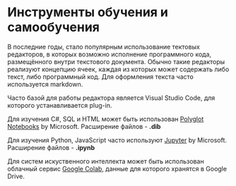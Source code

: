 # Инструменты обучения и самообучения

В последние годы, стало популярным использование тектовых редакторов, в которых возможно исполнение программного кода, размещённого внутри текстового документа. Обычно такие редакторы реализуют концепцию ячеек, каждая из которых может содержать либо текст, либо программный код. Для оформления текста часто используется markdown.

Часто базой для работы редактора является Visual Studio Code, для которого устанавливается plug-in.

Для изучения C\#, SQL и HTML может быть использован [Polyglot Notebooks](https://marketplace.visualstudio.com/items?itemName=ms-dotnettools.dotnet-interactive-vscode) by Microsoft. Расширение файлов - **.dib**

Для изучения Python, JavaScript часто используют [Jupyter](https://marketplace.visualstudio.com/items?itemName=ms-toolsai.jupyter) by Microsoft. Расширение файлов - **.ipynb**

Для систем искуственного интеллекта может быть использован облачный сервис [Google Colab](https://colab.research.google.com/?hl=ru), данные для которого хранятся в Google Drive.
